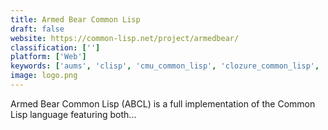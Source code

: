 ```yaml
---
title: Armed Bear Common Lisp
draft: false 
website: https://common-lisp.net/project/armedbear/
classification: ['']
platform: ['Web']
keywords: ['aums', 'clisp', 'cmu_common_lisp', 'clozure_common_lisp', 'dash', 'gnu_bourne_again_shell', 'gnu_common_lisp', 'haskell', 'haxe', 'hy', 'lispworks', 'mankai_common_lisp', 'microsoft_visual_studio', 'phpstorm', 'python', 'racket', 'ripple', 'steel_bank_common_lisp', 'tcl', 'fish', 'zsh']
image: logo.png
---
```

Armed Bear Common Lisp (ABCL) is a full implementation of the Common Lisp language featuring both...
